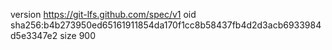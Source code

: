 version https://git-lfs.github.com/spec/v1
oid sha256:b4b273950ed65161911854da170f1cc8b58437fb4d2d3acb6933984d5e3347e2
size 900
